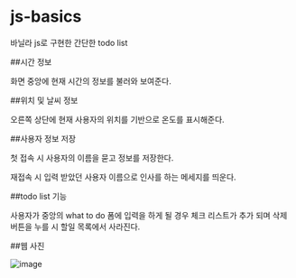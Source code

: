 # js-basics
바닐라 js로 구현한 간단한  todo list

##시간 정보

화면 중앙에 현재 시간의 정보를 불러와 보여준다.


##위치 및 날씨 정보

오른쪽 상단에 현재 사용자의 위치를 기반으로 온도를 표시해준다.


##사용자 정보 저장

첫 접속 시 사용자의 이름을 묻고 정보를 저장한다.

재접속 시 입력 받았던 사용자 이름으로 인사를 하는 메세지를 띄운다.


##todo list 기능

사용자가 중앙의 what to do 폼에 입력을 하게 될 경우 체크 리스트가 추가 되며 삭제 버튼을 누를 시 할일 목록에서 사라진다. 


##웹 사진

![image](https://user-images.githubusercontent.com/69742775/111140808-1bb81600-85c6-11eb-8abf-2a3708c9c749.png)
